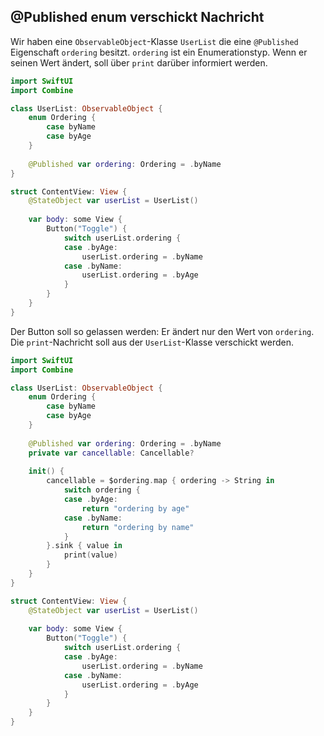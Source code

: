 ## @Published enum verschickt Nachricht

Wir haben eine `ObservableObject`-Klasse `UserList` die eine `@Published` Eigenschaft `ordering` besitzt. `ordering` ist ein Enumerationstyp. Wenn er seinen Wert ändert, soll über `print` darüber informiert werden.

```swift
import SwiftUI
import Combine

class UserList: ObservableObject {
    enum Ordering {
        case byName
        case byAge
    }
    
    @Published var ordering: Ordering = .byName
}

struct ContentView: View {
    @StateObject var userList = UserList()
    
    var body: some View {
        Button("Toggle") {
            switch userList.ordering {
            case .byAge:
                userList.ordering = .byName
            case .byName:
                userList.ordering = .byAge
            }
        }
    }
}
```

Der Button soll so gelassen werden: Er ändert nur den Wert von `ordering`. Die `print`-Nachricht soll aus der `UserList`-Klasse verschickt werden.

```swift
import SwiftUI
import Combine

class UserList: ObservableObject {
    enum Ordering {
        case byName
        case byAge
    }
    
    @Published var ordering: Ordering = .byName
    private var cancellable: Cancellable?
    
    init() {
        cancellable = $ordering.map { ordering -> String in
            switch ordering {
            case .byAge:
                return "ordering by age"
            case .byName:
                return "ordering by name"
            }
        }.sink { value in
            print(value)
        }
    }
}

struct ContentView: View {
    @StateObject var userList = UserList()
    
    var body: some View {
        Button("Toggle") {
            switch userList.ordering {
            case .byAge:
                userList.ordering = .byName
            case .byName:
                userList.ordering = .byAge
            }
        }
    }
}
```
